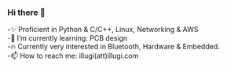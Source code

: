 ### Hi there 👋
-✨ Proficient in Python & C/C++, Linux, Networking & AWS  
-🌱 I’m currently learning: PCB design  
-🔥 Currently very interested in Bluetooth, Hardware & Embedded.  
-📫 How to reach me: illugi(att)illugi.com  
<!--
**Illugi317/Illugi317** is a ✨ _special_ ✨ repository because its `README.md` (this file) appears on your GitHub profile.

Here are some ideas to get you started:

- 🔭 I’m currently working on ...
- 🌱 I’m currently learning ...
- 👯 I’m looking to collaborate on ...
- 🤔 I’m looking for help with ...
- 💬 Ask me about ...
- 📫 How to reach me: ...
- 😄 Pronouns: ...
- ⚡ Fun fact: ...
-->
